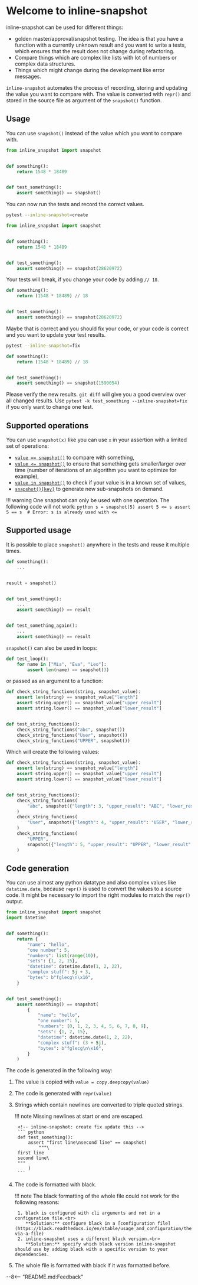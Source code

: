 # Welcome to inline-snapshot

inline-snapshot can be used for different things:

* golden master/approval/snapshot testing.
  The idea is that you have a function with a currently unknown result and you want to write a tests, which ensures that the result does not change during refactoring.
* Compare things which are complex like lists with lot of numbers or complex data structures.
* Things which might change during the development like error messages.


`inline-snapshot` automates the process of recording, storing and updating the value you want to compare with.
The value is converted with `repr()` and stored in the source file as argument of the `snapshot()` function.

## Usage

You can use `snapshot()` instead of the value which you want to compare with.

<!-- inline-snapshot: outcome-errors=1 outcome-passed=1 -->
```python
from inline_snapshot import snapshot


def something():
    return 1548 * 18489


def test_something():
    assert something() == snapshot()
```

You can now run the tests and record the correct values.

```bash
pytest --inline-snapshot=create
```

<!-- inline-snapshot: create -->
```python
from inline_snapshot import snapshot


def something():
    return 1548 * 18489


def test_something():
    assert something() == snapshot(28620972)
```

Your tests will break, if you change your code by adding `// 18`.

<!-- inline-snapshot: outcome-failed=1 -->
```python
def something():
    return (1548 * 18489) // 18


def test_something():
    assert something() == snapshot(28620972)
```

Maybe that is correct and you should fix your code, or
your code is correct and you want to update your test results.

``` bash
pytest --inline-snapshot=fix
```

<!-- inline-snapshot: fix -->
```python
def something():
    return (1548 * 18489) // 18


def test_something():
    assert something() == snapshot(1590054)
```

Please verify the new results. `git diff` will give you a good overview over all changed results.
Use `pytest -k test_something --inline-snapshot=fix` if you only want to change one test.


## Supported operations

You can use `snapshot(x)` like you can use `x` in your assertion with a limited set of operations:

- [`value == snapshot()`](eq_snapshot.md) to compare with something,
- [`value <= snapshot()`](cmp_snapshot.md) to ensure that something gets smaller/larger over time (number of iterations of an algorithm you want to optimize for example),
- [`value in snapshot()`](in_snapshot.md) to check if your value is in a known set of values,
- [`snapshot()[key]`](getitem_snapshot.md) to generate new sub-snapshots on demand.

!!! warning
    One snapshot can only be used with one operation.
    The following code will not work:
    ``` python
    s = snapshot(5)
    assert 5 <= s
    assert 5 == s  # Error: s is already used with <=
    ```

## Supported usage

It is possible to place `snapshot()` anywhere in the tests and reuse it multiple times.

<!-- inline-snapshot: outcome-passed=2 -->
```python
def something():
    ...


result = snapshot()


def test_something():
    ...
    assert something() == result


def test_something_again():
    ...
    assert something() == result
```

`snapshot()` can also be used in loops:

<!-- inline-snapshot: outcome-passed=1 -->
```python
def test_loop():
    for name in ["Mia", "Eva", "Leo"]:
        assert len(name) == snapshot(3)
```

or passed as an argument to a function:

<!-- inline-snapshot: outcome-passed=1 outcome-errors=1 -->
```python
def check_string_functions(string, snapshot_value):
    assert len(string) == snapshot_value["length"]
    assert string.upper() == snapshot_value["upper_result"]
    assert string.lower() == snapshot_value["lower_result"]


def test_string_functions():
    check_string_functions("abc", snapshot())
    check_string_functions("User", snapshot())
    check_string_functions("UPPER", snapshot())
```

Which will create the following values:

<!-- inline-snapshot: create -->
``` python
def check_string_functions(string, snapshot_value):
    assert len(string) == snapshot_value["length"]
    assert string.upper() == snapshot_value["upper_result"]
    assert string.lower() == snapshot_value["lower_result"]


def test_string_functions():
    check_string_functions(
        "abc", snapshot({"length": 3, "upper_result": "ABC", "lower_result": "abc"})
    )
    check_string_functions(
        "User", snapshot({"length": 4, "upper_result": "USER", "lower_result": "user"})
    )
    check_string_functions(
        "UPPER",
        snapshot({"length": 5, "upper_result": "UPPER", "lower_result": "upper"}),
    )
```



## Code generation

You can use almost any python datatype and also complex values like `datatime.date`, because `repr()` is used to convert the values to a source code.
It might be necessary to import the right modules to match the `repr()` output.

<!-- inline-snapshot: update this -->
```python
from inline_snapshot import snapshot
import datetime


def something():
    return {
        "name": "hello",
        "one number": 5,
        "numbers": list(range(10)),
        "sets": {1, 2, 15},
        "datetime": datetime.date(1, 2, 22),
        "complex stuff": 5j + 3,
        "bytes": b"fglecg\n\x16",
    }


def test_something():
    assert something() == snapshot(
        {
            "name": "hello",
            "one number": 5,
            "numbers": [0, 1, 2, 3, 4, 5, 6, 7, 8, 9],
            "sets": {1, 2, 15},
            "datetime": datetime.date(1, 2, 22),
            "complex stuff": (3 + 5j),
            "bytes": b"fglecg\n\x16",
        }
    )
```

The code is generated in the following way:

1. The value is copied with `value = copy.deepcopy(value)`
2. The code is generated with `repr(value)`
3. Strings which contain newlines are converted to triple quoted strings.

    !!! note
        Missing newlines at start or end are escaped.

        <!-- inline-snapshot: create fix update this -->
        ``` python
        def test_something():
            assert "first line\nsecond line" == snapshot(
                """\
        first line
        second line\
        """
            )
        ```


4. The code is formatted with black.

    !!! note
        The black formatting of the whole file could not work for the following reasons:

        1. black is configured with cli arguments and not in a configuration file.<br>
           **Solution:** configure black in a [configuration file](https://black.readthedocs.io/en/stable/usage_and_configuration/the_basics.html#configuration-via-a-file)
        2. inline-snapshot uses a different black version.<br>
           **Solution:** specify which black version inline-snapshot should use by adding black with a specific version to your dependencies.

5. The whole file is formatted with black if it was formatted before.

--8<-- "README.md:Feedback"
